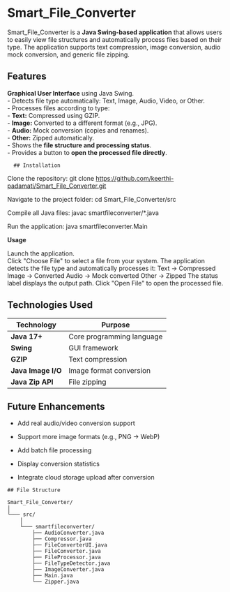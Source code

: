 # Smart_File_Converter

Smart_File_Converter is a **Java Swing-based application** that allows users to easily view file structures and automatically process files based on their type. The application supports text compression, image conversion, audio mock conversion, and generic file zipping.  

## Features
  **Graphical User Interface** using Java Swing.  
      - Detects file type automatically: Text, Image, Audio, Video, or Other.  
      - Processes files according to type:  
      - **Text:** Compressed using GZIP.  
      - **Image:** Converted to a different format (e.g., JPG).  
      - **Audio:** Mock conversion (copies and renames).  
      - **Other:** Zipped automatically.  
      - Shows the **file structure and processing status**.  
      - Provides a button to **open the processed file directly**.


      ## Installation

  Clone the repository:    git clone https://github.com/keerthi-padamati/Smart_File_Converter.git
  
  
  Navigate to the project folder:  cd Smart_File_Converter/src

  Compile all Java files:  javac smartfileconverter/*.java

  Run the application:   java smartfileconverter.Main

  **Usage**

  Launch the application.  
  Click "Choose File" to select a file from your system.
  The application detects the file type and automatically processes it:
  Text → Compressed
  Image → Converted
  Audio → Mock converted
  Other → Zipped
  The status label displays the output path.
  Click "Open File" to open the processed file.

  ## Technologies Used

| Technology         | Purpose                   |
| ------------------ | ------------------------- |
| **Java 17+**       | Core programming language |
| **Swing**          | GUI framework             |
| **GZIP**           | Text compression          |
| **Java Image I/O** | Image format conversion   |
| **Java Zip API**   | File zipping              |


## Future Enhancements

-  Add real audio/video conversion support

-  Support more image formats (e.g., PNG → WebP)

-  Add batch file processing

-  Display conversion statistics

-  Integrate cloud storage upload after conversion

```
## File Structure

Smart_File_Converter/
│
└─── src/
    │
    └─── smartfileconverter/
        ├── AudioConverter.java
        ├── Compressor.java
        ├── FileConverterUI.java
        ├── FileConverter.java
        ├── FileProcessor.java
        ├── FileTypeDetector.java
        ├── ImageConverter.java
        ├── Main.java
        └── Zipper.java



